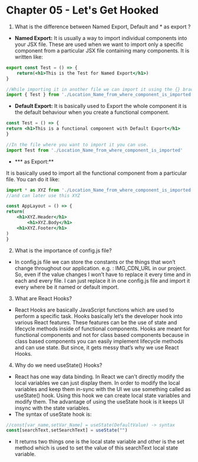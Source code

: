 # Chapter 05 - Let's Get Hooked

1. What is the difference between Named Export, Default and * as export ?
- **Named Export:** It is usually a way to import individual components into your JSX file. These are used when we want to import only a specific component from a particular JSX file containing many components. It is written like:

```jsx
export const Test = () => {
	return(<h1>This is the Test for Named Export</h1>)
}

//While importing it in another file we can import it using the {} braces
import { Test } from './Location_Name_from_where_component_is_imported' 
```

- **Default Export:** It is basically used to Export the whole component it is the default behaviour when you create a functional component.

```jsx
const Test = () => {
return <h1>This is a functional component with Default Export</h1>
}

//In the file where you want to import it you can use.
import Test from './Location_Name_from_where_component_is_imported'
```

- *** as Export:**

It is basically used to import all the functional component from a particular file. You can do it like:

```jsx
import * as XYZ from './Location_Name_from_where_component_is_imported'
//and can later use this XYZ

const AppLayout = () => {
return(
	<h1>XYZ.Header</h1>
		<h1>XYZ.Body</h1>
	<h1>XYZ.Footer</h1>
)
}
```

2. What is the importance of config.js file?
- In config.js file we can store the constants or the things that won’t change throughout our application. e.g. : IMG_CDN_URL in our project. So, even if the value changes I won’t have to replace it every time and in each and every file. I can just replace it in one config.js file and import it every where be it named or default import.

3. What are React Hooks?
- React Hooks are basically JavaScript functions which are used to perform a specific task. Hooks basically let’s the developer hook into various React features. These features can be the use of state and lifecycle methods inside of functional components. Hooks are meant for functional components and not for class based components because in class based components you can easily implement lifecycle methods and can use state. But since, it gets messy that’s why we use React Hooks.

 4. Why do we need useState() Hooks?

- React has one way data binding. In React we can’t directly modify the local variables we can just display them. In order to modify the local variables and keep them in-sync with the UI we use something called as useState() hook. Using this hook we can create local state variables and modify them. The advantage of using the useState hook is it keeps UI insync with the state variables.
- The syntax of useState hook is:

```jsx
//const[var_name,setVar_Name] = useState(DefaultValue) -> syntax
const[searchText,setSearchText] = useState("") 
```

- It returns two things one is the local state variable and other is the set method which is used to set the value of this searchText local state variable.
